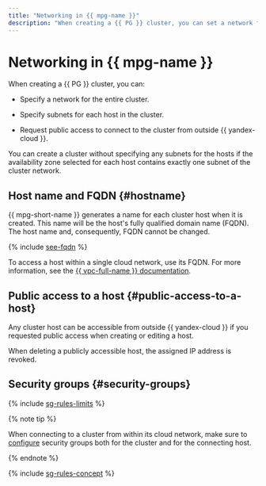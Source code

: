 ```yaml
---
title: "Networking in {{ mpg-name }}"
description: "When creating a {{ PG }} cluster, you can set a network for the cluster and subnets for each cluster host. You can also request public access to connect to the cluster from outside {{ yandex-cloud }}."
---
```


# Networking in {{ mpg-name }}


When creating a {{ PG }} cluster, you can:

* Specify a network for the entire cluster.

* Specify subnets for each host in the cluster.

* Request public access to connect to the cluster from outside {{ yandex-cloud }}.

You can create a cluster without specifying any subnets for the hosts if the availability zone selected for each host contains exactly one subnet of the cluster network.


## Host name and FQDN {#hostname}

{{ mpg-short-name }} generates a name for each cluster host when it is created. This name will be the host's fully qualified domain name (FQDN). The host name and, consequently, FQDN cannot be changed.

{% include [see-fqdn](../../_includes/mdb/mpg/fqdn-host.md) %}


To access a host within a single cloud network, use its FQDN. For more information, see the [{{ vpc-full-name }} documentation](../../vpc/).

## Public access to a host {#public-access-to-a-host}

Any cluster host can be accessible from outside {{ yandex-cloud }} if you requested public access when creating or editing a host.

When deleting a publicly accessible host, the assigned IP address is revoked.

## Security groups {#security-groups}

{% include [sg-rules-limits](../../_includes/mdb/sg-rules-limits.md) %}

{% note tip %}

When connecting to a cluster from within its cloud network, make sure to [configure](../operations/connect.md#configuring-security-groups) security groups both for the cluster and for the connecting host.

{% endnote %}

{% include [sg-rules-concept](../../_includes/mdb/sg-rules-concept.md) %}

